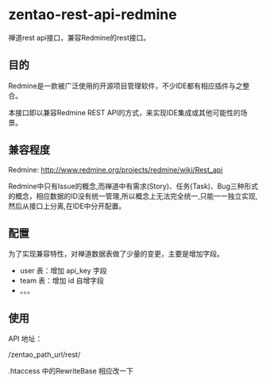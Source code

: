 # zentao-rest-api-redmine

禅道rest api接口，兼容Redmine的rest接口。

## 目的

Redmine是一款被广泛使用的开源项目管理软件，不少IDE都有相应插件与之整合。

本接口即以兼容Redmine REST API的方式，来实现IDE集成或其他可能性的场景。

## 兼容程度

Redmine: <http://www.redmine.org/projects/redmine/wiki/Rest_api>

Redmine中只有Issue的概念,而禅道中有需求(Story)、任务(Task)、Bug三种形式的概念，相应数据的ID没有统一管理,所以概念上无法完全统一,只能一一独立实现,然后从接口上分离,在IDE中分开配置。

## 配置

为了实现兼容特性，对禅道数据表做了少量的变更，主要是增加字段。

  * user 表：增加 api_key 字段
  * team 表：增加 id 自增字段
  * 。。。

## 使用

API 地址：

/zentao_path_url/rest/

.htaccess  中的RewriteBase 相应改一下



